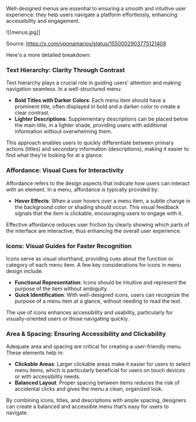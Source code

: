 Well-designed menus are essential to ensuring a smooth and intuitive user experience: they help users navigate a platform effortlessly, enhancing accessibility and engagement.

![[menus.jpg]]

Source: https://x.com/vponamariov/status/1550002903775121408

Here's a more detailed breakdown:

### Text Hierarchy: Clarity Through Contrast

Text hierarchy plays a crucial role in guiding users' attention and making navigation seamless. In a well-structured menu:
- **Bold Titles with Darker Colors**: Each menu item should have a prominent title, often displayed in bold and a darker color to create a clear contrast.
- **Lighter Descriptions**: Supplementary descriptions can be placed below the main title, in a lighter shade, providing users with additional information without overwhelming them.

This approach enables users to quickly differentiate between primary actions (titles) and secondary information (descriptions), making it easier to find what they’re looking for at a glance.

### Affordance: Visual Cues for Interactivity

Affordance refers to the design aspects that indicate how users can interact with an element. In a menu, affordance is typically provided by:
- **Hover Effects**: When a user hovers over a menu item, a subtle change in the background color or shading should occur. This visual feedback signals that the item is clickable, encouraging users to engage with it.

Effective affordance reduces user friction by clearly showing which parts of the interface are interactive, thus enhancing the overall user experience.

### Icons: Visual Guides for Faster Recognition

Icons serve as visual shorthand, providing cues about the function or category of each menu item. A few key considerations for icons in menu design include:
- **Functional Representation**: Icons should be intuitive and represent the purpose of the item without ambiguity.
- **Quick Identification**: With well-designed icons, users can recognize the purpose of a menu item at a glance, without needing to read the text.

The use of icons enhances accessibility and usability, particularly for visually-oriented users or those navigating quickly.

### Area & Spacing: Ensuring Accessibility and Clickability

Adequate area and spacing are critical for creating a user-friendly menu. These elements help in:
- **Clickable Areas**: Larger clickable areas make it easier for users to select menu items, which is particularly beneficial for users on touch devices or with accessibility needs.
- **Balanced Layout**: Proper spacing between items reduces the risk of accidental clicks and gives the menu a clean, organized look.

By combining icons, titles, and descriptions with ample spacing, designers can create a balanced and accessible menu that’s easy for users to navigate.
